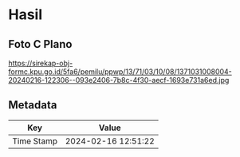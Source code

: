 # Hasil

## Foto C Plano

https://sirekap-obj-formc.kpu.go.id/5fa6/pemilu/ppwp/13/71/03/10/08/1371031008004-20240216-122306--093e2406-7b8c-4f30-aecf-1693e731a6ed.jpg


## Metadata

| Key        | Value               |
| ---------- | ------------------- |
| Time Stamp | 2024-02-16 12:51:22 |



